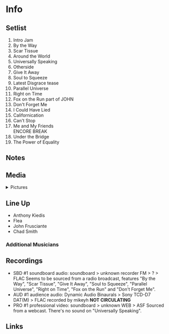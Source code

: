 # Info

## Setlist

1. Intro Jam
2. By the Way
3. Scar Tissue
4. Around the World
5. Universally Speaking
6. Otherside
7. Give It Away
8. Soul to Squeeze
9. Latest Disgrace tease
10. Parallel Universe
11. Right on Time
12. Fox on the Run part of JOHN
13. Don't Forget Me
14. I Could Have Lied
15. Californication
16. Can't Stop
17. Me and My Friends
<br> ENCORE BREAK
18. Under the Bridge
19. The Power of Equality

## Notes

## Media 

<details>
  <summary>Pictures</summary>
  <!--<img alt="Setlist" title="Setlist" src="_.jpg" height="200" />
  <img alt="Ticket" title="Ticket" src="_.jpg" height="200" />
  <img alt="Flyer" title="Flyer" src="_.jpg" height="200" />
  <img alt="Clipping" title="Clipping" src="_.jpg" height="200" />-->
</details>

## Line Up

* Anthony Kiedis
* Flea
* John Frusciante
* Chad Smith

### Additional Musicians

## Recordings

* SBD #1 soundboard audio: soundboard > unknown recorder FM > ? > FLAC Seems to be sourced from a radio broadcast, features "By the Way", "Scar Tissue", "Give It Away", "Soul to Squeeze", "Parallel Universe", "Right on Time", "Fox on the Run" and "Don't Forget Me".
* AUD #1 audience audio: Dynamic Audio Binaurals > Sony TCD-D7 DAT(M) > FLAC recorded by mikeyh **NOT CIRCULATING**
* PRO #1 professional video: soundboard > unknown WEB > ASF Sourced from a webcast. There's no sound on "Universally Speaking".

## Links